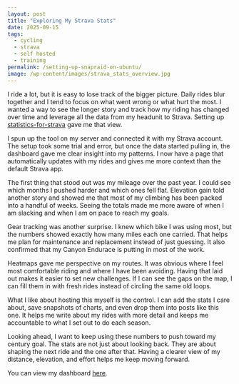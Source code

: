 ```yaml
---
layout: post
title: "Exploring My Strava Stats"
date: 2025-09-15
tags:
  - cycling
  - strava
  - self hosted
  - training
permalink: /setting-up-snapraid-on-ubuntu/
image: /wp-content/images/strava_stats_overview.jpg
---
```


I ride a lot, but it is easy to lose track of the bigger picture. Daily rides blur together and I tend to focus on what went wrong or what hurt the most. I wanted a way to see the longer story and track how my riding has changed over time and leverage all the data from my headunit to Strava. Setting up [statistics-for-strava](https://github.com/robiningelbrecht/statistics-for-strava) gave me that view.  

I spun up the tool on my server and connected it with my Strava account. The setup took some trial and error, but once the data started pulling in, the dashboard gave me clear insight into my patterns. I now have a page that automatically updates with my rides and gives me more context than the default Strava app.  

The first thing that stood out was my mileage over the past year. I could see which months I pushed harder and which ones fell flat. Elevation gain told another story and showed me that most of my climbing has been packed into a handful of weeks. Seeing the totals made me more aware of when I am slacking and when I am on pace to reach my goals.  

Gear tracking was another surprise. I knew which bike I was using most, but the numbers showed exactly how many miles each one carried. That helps me plan for maintenance and replacement instead of just guessing. It also confirmed that my Canyon Endurace is putting in most of the work.  

Heatmaps gave me perspective on my routes. It was obvious where I feel most comfortable riding and where I have been avoiding. Having that laid out makes it easier to set new challenges. If I can see the gaps on the map, I can fill them in with fresh rides instead of circling the same old loops.  

What I like about hosting this myself is the control. I can add the stats I care about, save snapshots of charts, and even drop them into posts like this one. It helps me write about my rides with more detail and keeps me accountable to what I set out to do each season.  

Looking ahead, I want to keep using these numbers to push toward my century goal. The stats are not just about looking back. They are about shaping the next ride and the one after that. Having a clearer view of my distance, elevation, and effort helps me keep moving forward.

You can view my dashboard [here](https://strava.home.zackreed.me).
